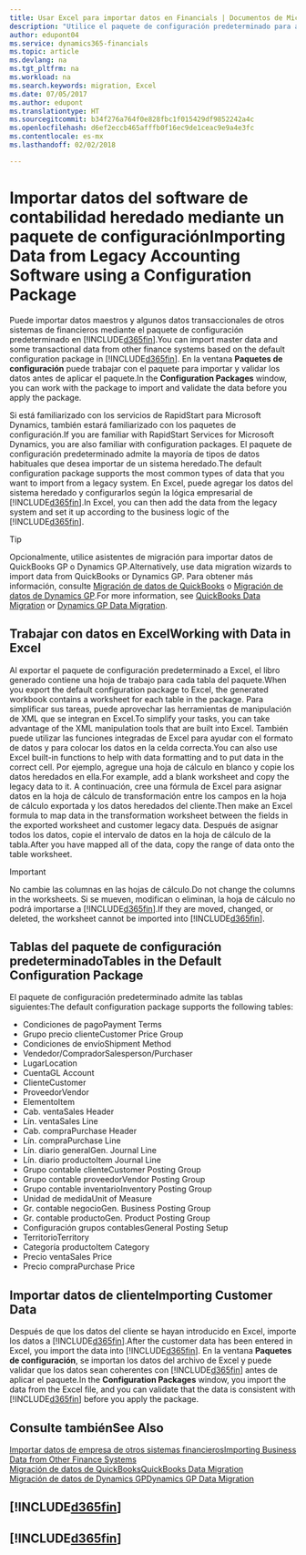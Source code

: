 ```yaml
---
title: Usar Excel para importar datos en Financials | Documentos de Microsoft
description: "Utilice el paquete de configuración predeterminado para agregar datos de cliente en Excel e importar los datos en Finance and Operations, Business edition."
author: edupont04
ms.service: dynamics365-financials
ms.topic: article
ms.devlang: na
ms.tgt_pltfrm: na
ms.workload: na
ms.search.keywords: migration, Excel
ms.date: 07/05/2017
ms.author: edupont
ms.translationtype: HT
ms.sourcegitcommit: b34f276a764f0e828fbc1f015429df9852242a4c
ms.openlocfilehash: d6ef2eccb465afffb0f16ec9de1ceac9e9a4e3fc
ms.contentlocale: es-mx
ms.lasthandoff: 02/02/2018

---
```

# <a name="importing-data-from-legacy-accounting-software-using-a-configuration-package"></a><span data-ttu-id="3eacf-103">Importar datos del software de contabilidad heredado mediante un paquete de configuración</span><span class="sxs-lookup"><span data-stu-id="3eacf-103">Importing Data from Legacy Accounting Software using a Configuration Package</span></span>
<span data-ttu-id="3eacf-104">Puede importar datos maestros y algunos datos transaccionales de otros sistemas de financieros mediante el paquete de configuración predeterminado en [!INCLUDE[d365fin](includes/d365fin_md.md)].</span><span class="sxs-lookup"><span data-stu-id="3eacf-104">You can import master data and some transactional data from other finance systems based on the default configuration package in [!INCLUDE[d365fin](includes/d365fin_md.md)].</span></span> <span data-ttu-id="3eacf-105">En la ventana **Paquetes de configuración** puede trabajar con el paquete para importar y validar los datos antes de aplicar el paquete.</span><span class="sxs-lookup"><span data-stu-id="3eacf-105">In the **Configuration Packages** window, you can work with the package to import and validate the data before you apply the package.</span></span>  

<span data-ttu-id="3eacf-106">Si está familiarizado con los servicios de RapidStart para Microsoft Dynamics, también estará familiarizado con los paquetes de configuración.</span><span class="sxs-lookup"><span data-stu-id="3eacf-106">If you are familiar with RapidStart Services for Microsoft Dynamics, you are also familiar with configuration packages.</span></span> <span data-ttu-id="3eacf-107">El paquete de configuración predeterminado admite la mayoría de tipos de datos habituales que desea importar de un sistema heredado.</span><span class="sxs-lookup"><span data-stu-id="3eacf-107">The default configuration package supports the most common types of data that you want to import from a legacy system.</span></span> <span data-ttu-id="3eacf-108">En Excel, puede agregar los datos del sistema heredado y configurarlos según la lógica empresarial de [!INCLUDE[d365fin](includes/d365fin_md.md)].</span><span class="sxs-lookup"><span data-stu-id="3eacf-108">In Excel, you can then add the data from the legacy system and set it up according to the business logic of the [!INCLUDE[d365fin](includes/d365fin_md.md)].</span></span>  

> [!TIP]  
>   <span data-ttu-id="3eacf-109">Opcionalmente, utilice asistentes de migración para importar datos de QuickBooks GP o Dynamics GP.</span><span class="sxs-lookup"><span data-stu-id="3eacf-109">Alternatively, use data migration wizards to import data from QuickBooks or Dynamics GP.</span></span> <span data-ttu-id="3eacf-110">Para obtener más información, consulte [Migración de datos de QuickBooks](ui-extensions-quickbooks-data-migration.md) o [Migración de datos de Dynamics GP](ui-extensions-dynamicsgp-data-migration.md).</span><span class="sxs-lookup"><span data-stu-id="3eacf-110">For more information, see [QuickBooks Data Migration](ui-extensions-quickbooks-data-migration.md) or [Dynamics GP Data Migration](ui-extensions-dynamicsgp-data-migration.md).</span></span>  

## <a name="working-with-data-in-excel"></a><span data-ttu-id="3eacf-111">Trabajar con datos en Excel</span><span class="sxs-lookup"><span data-stu-id="3eacf-111">Working with Data in Excel</span></span>
<span data-ttu-id="3eacf-112">Al exportar el paquete de configuración predeterminado a Excel, el libro generado contiene una hoja de trabajo para cada tabla del paquete.</span><span class="sxs-lookup"><span data-stu-id="3eacf-112">When you export the default configuration package to Excel, the generated workbook contains a worksheet for each table in the package.</span></span> <span data-ttu-id="3eacf-113">Para simplificar sus tareas, puede aprovechar las herramientas de manipulación de XML que se integran en Excel.</span><span class="sxs-lookup"><span data-stu-id="3eacf-113">To simplify your tasks, you can take advantage of the XML manipulation tools that are built into Excel.</span></span> <span data-ttu-id="3eacf-114">También puede utilizar las funciones integradas de Excel para ayudar con el formato de datos y para colocar los datos en la celda correcta.</span><span class="sxs-lookup"><span data-stu-id="3eacf-114">You can also use Excel built-in functions to help with data formatting and to put data in the correct cell.</span></span> <span data-ttu-id="3eacf-115">Por ejemplo, agregue una hoja de cálculo en blanco y copie los datos heredados en ella.</span><span class="sxs-lookup"><span data-stu-id="3eacf-115">For example, add a blank worksheet and copy the legacy data to it.</span></span> <span data-ttu-id="3eacf-116">A continuación, cree una fórmula de Excel para asignar datos en la hoja de cálculo de transformación entre los campos en la hoja de cálculo exportada y los datos heredados del cliente.</span><span class="sxs-lookup"><span data-stu-id="3eacf-116">Then make an Excel formula to map data in the transformation worksheet between the fields in the exported worksheet and customer legacy data.</span></span> <span data-ttu-id="3eacf-117">Después de asignar todos los datos, copie el intervalo de datos en la hoja de cálculo de la tabla.</span><span class="sxs-lookup"><span data-stu-id="3eacf-117">After you have mapped all of the data, copy the range of data onto the table worksheet.</span></span>  

> [!IMPORTANT]  
>  <span data-ttu-id="3eacf-118">No cambie las columnas en las hojas de cálculo.</span><span class="sxs-lookup"><span data-stu-id="3eacf-118">Do not change the columns in the worksheets.</span></span> <span data-ttu-id="3eacf-119">Si se mueven, modifican o eliminan, la hoja de cálculo no podrá importarse a [!INCLUDE[d365fin](includes/d365fin_md.md)].</span><span class="sxs-lookup"><span data-stu-id="3eacf-119">If they are moved, changed, or deleted, the worksheet cannot be imported into [!INCLUDE[d365fin](includes/d365fin_md.md)].</span></span>

## <a name="tables-in-the-default-configuration-package"></a><span data-ttu-id="3eacf-120">Tablas del paquete de configuración predeterminado</span><span class="sxs-lookup"><span data-stu-id="3eacf-120">Tables in the Default Configuration Package</span></span>
<span data-ttu-id="3eacf-121">El paquete de configuración predeterminado admite las tablas siguientes:</span><span class="sxs-lookup"><span data-stu-id="3eacf-121">The default configuration package supports the following tables:</span></span>

-   <span data-ttu-id="3eacf-122">Condiciones de pago</span><span class="sxs-lookup"><span data-stu-id="3eacf-122">Payment Terms</span></span>
-   <span data-ttu-id="3eacf-123">Grupo precio cliente</span><span class="sxs-lookup"><span data-stu-id="3eacf-123">Customer Price Group</span></span>
-   <span data-ttu-id="3eacf-124">Condiciones de envío</span><span class="sxs-lookup"><span data-stu-id="3eacf-124">Shipment Method</span></span>
-   <span data-ttu-id="3eacf-125">Vendedor/Comprador</span><span class="sxs-lookup"><span data-stu-id="3eacf-125">Salesperson/Purchaser</span></span>
-   <span data-ttu-id="3eacf-126">Lugar</span><span class="sxs-lookup"><span data-stu-id="3eacf-126">Location</span></span>
-   <span data-ttu-id="3eacf-127">Cuenta</span><span class="sxs-lookup"><span data-stu-id="3eacf-127">GL Account</span></span>
-   <span data-ttu-id="3eacf-128">Cliente</span><span class="sxs-lookup"><span data-stu-id="3eacf-128">Customer</span></span>
-   <span data-ttu-id="3eacf-129">Proveedor</span><span class="sxs-lookup"><span data-stu-id="3eacf-129">Vendor</span></span>
-   <span data-ttu-id="3eacf-130">Elemento</span><span class="sxs-lookup"><span data-stu-id="3eacf-130">Item</span></span>
-   <span data-ttu-id="3eacf-131">Cab. venta</span><span class="sxs-lookup"><span data-stu-id="3eacf-131">Sales Header</span></span>
-   <span data-ttu-id="3eacf-132">Lín. venta</span><span class="sxs-lookup"><span data-stu-id="3eacf-132">Sales Line</span></span>
-   <span data-ttu-id="3eacf-133">Cab. compra</span><span class="sxs-lookup"><span data-stu-id="3eacf-133">Purchase Header</span></span>
-   <span data-ttu-id="3eacf-134">Lín. compra</span><span class="sxs-lookup"><span data-stu-id="3eacf-134">Purchase Line</span></span>
-   <span data-ttu-id="3eacf-135">Lín. diario general</span><span class="sxs-lookup"><span data-stu-id="3eacf-135">Gen. Journal Line</span></span>
-   <span data-ttu-id="3eacf-136">Lín. diario producto</span><span class="sxs-lookup"><span data-stu-id="3eacf-136">Item Journal Line</span></span>
-   <span data-ttu-id="3eacf-137">Grupo contable cliente</span><span class="sxs-lookup"><span data-stu-id="3eacf-137">Customer Posting Group</span></span>
-   <span data-ttu-id="3eacf-138">Grupo contable proveedor</span><span class="sxs-lookup"><span data-stu-id="3eacf-138">Vendor Posting Group</span></span>
-   <span data-ttu-id="3eacf-139">Grupo contable inventario</span><span class="sxs-lookup"><span data-stu-id="3eacf-139">Inventory Posting Group</span></span>
-   <span data-ttu-id="3eacf-140">Unidad de medida</span><span class="sxs-lookup"><span data-stu-id="3eacf-140">Unit of Measure</span></span>
-   <span data-ttu-id="3eacf-141">Gr. contable negocio</span><span class="sxs-lookup"><span data-stu-id="3eacf-141">Gen. Business Posting Group</span></span>
-   <span data-ttu-id="3eacf-142">Gr. contable producto</span><span class="sxs-lookup"><span data-stu-id="3eacf-142">Gen. Product Posting Group</span></span>
-   <span data-ttu-id="3eacf-143">Configuración grupos contables</span><span class="sxs-lookup"><span data-stu-id="3eacf-143">General Posting Setup</span></span>
-   <span data-ttu-id="3eacf-144">Territorio</span><span class="sxs-lookup"><span data-stu-id="3eacf-144">Territory</span></span>
-   <span data-ttu-id="3eacf-145">Categoría producto</span><span class="sxs-lookup"><span data-stu-id="3eacf-145">Item Category</span></span>
-   <span data-ttu-id="3eacf-146">Precio venta</span><span class="sxs-lookup"><span data-stu-id="3eacf-146">Sales Price</span></span>
-   <span data-ttu-id="3eacf-147">Precio compra</span><span class="sxs-lookup"><span data-stu-id="3eacf-147">Purchase Price</span></span>

## <a name="importing-customer-data"></a><span data-ttu-id="3eacf-148">Importar datos de cliente</span><span class="sxs-lookup"><span data-stu-id="3eacf-148">Importing Customer Data</span></span>
<span data-ttu-id="3eacf-149">Después de que los datos del cliente se hayan introducido en Excel, importe los datos a [!INCLUDE[d365fin](includes/d365fin_md.md)].</span><span class="sxs-lookup"><span data-stu-id="3eacf-149">After the customer data has been entered in Excel, you import the data into [!INCLUDE[d365fin](includes/d365fin_md.md)].</span></span> <span data-ttu-id="3eacf-150">En la ventana **Paquetes de configuración**, se importan los datos del archivo de Excel y puede validar que los datos sean coherentes con [!INCLUDE[d365fin](includes/d365fin_md.md)] antes de aplicar el paquete.</span><span class="sxs-lookup"><span data-stu-id="3eacf-150">In the **Configuration Packages** window, you import the data from the Excel file, and you can validate that the data is consistent with [!INCLUDE[d365fin](includes/d365fin_md.md)] before you apply the package.</span></span>

## <a name="see-also"></a><span data-ttu-id="3eacf-151">Consulte también</span><span class="sxs-lookup"><span data-stu-id="3eacf-151">See Also</span></span>
[<span data-ttu-id="3eacf-152">Importar datos de empresa de otros sistemas financieros</span><span class="sxs-lookup"><span data-stu-id="3eacf-152">Importing Business Data from Other Finance Systems</span></span>](upload-data.md)  
[<span data-ttu-id="3eacf-153">Migración de datos de QuickBooks</span><span class="sxs-lookup"><span data-stu-id="3eacf-153">QuickBooks Data Migration</span></span>](ui-extensions-quickbooks-data-migration.md)  
[<span data-ttu-id="3eacf-154">Migración de datos de Dynamics GP</span><span class="sxs-lookup"><span data-stu-id="3eacf-154">Dynamics GP Data Migration</span></span>](ui-extensions-dynamicsgp-data-migration.md)  

## [!INCLUDE[d365fin](includes/free_trial_md.md)]  
## [!INCLUDE[d365fin](includes/training_link_md.md)]

